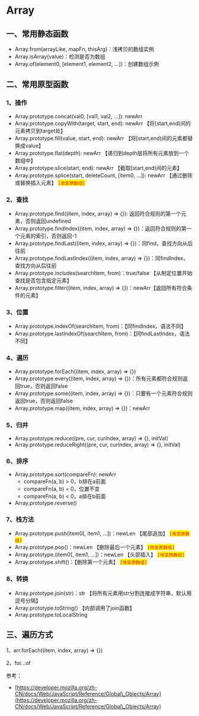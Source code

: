 # Array

## 一、常用静态函数

* Array.from(arrayLike, mapFn, thisArg)：浅拷贝的数组实例
* Array.isArray(value)：检测是否为数组
* Array.of(element0, \[element1, element2, ...])：创建数组示例

## 二、常用原型函数

### 1、操作

* Array.prototype.concat(val0, \[val1, val2, ...]): newArr
* Array.prototype.copyWith(target, start, end): newArr 【将\[start,end)间的元素拷贝到target处】
* Array.prototype.fill(value, start, end): newArr 【将\[start,end)间的元素都替换成value】
* Array.prototype.flat(depth): newArr 【递归到depth层将所有元素放到一个数组中】
* Array.prototype.slice(start, end): newArr 【截取\[start,end)间的元素】
* Array.prototype.splice(start, deleteCount, \[item0, ...]): newArr 【通过删除或替换插入元素】 <mark style="color:red;">`[改变原数组]`</mark>

### 2、查找

* Array.prototype.find((item, index, array) => {}): 返回符合规则的第一个元素，否则返回undefined
* Array.prototype.findIndex((item, index, array) => {})：返回符合规则的第一个元素的索引，否则返回-1
* Array.prototype.findLast((item, index, array) => {})：同find，查找方向从后往前
* Array.prototype.findLastIndex((item, index, array) => {})：同findIndex，查找方向从后往前
* Array.prototype.includes(searchItem, from)：true/false 【从制定位置开始查找是否包含指定元素】
* Array.prototype.filter((item, index, array) => {})：newArr【返回所有符合条件的元素】

### 3、位置

* Array.prototype.indexOf(searchItem, from)：【同findIndex，语法不同】
* Array.prototype.lastIndexOf(searchItem, from)：【同findLastIndex，语法不同】

### 4、遍历

* Array.prototype.forEach((item, index, array) => {})
* Array.prototype.every((item, index, array) => {})：所有元素都符合规则返回true，否则返回false
* Array.prototype.some((item, index, array) => {})：只要有一个元素符合规则返回true，否则返回false
* Array.prototype.map((item, index, array) => {})：newArr&#x20;

### 5、归并

* Array.prototype.reduce((pre, cur, curIndex, array) => {}, initVal)
* Array.prototype.reduceRight((pre, cur, curIndex, array) => {}, initVal)

### 6、排序

* Array.prototype.sort(compareFn): newArr&#x20;
  * compareFn(a, b) > 0，b排在a前面
  * compareFn(a, b) = 0，位置不变
  * compareFn(a, b) < 0，a排在b前面
* Array.prototype.reverse()

### 7、栈方法

* Array.prototype.push(item0\[, item1, ...])：newLen 【尾部追加】 <mark style="color:red;">`[改变原数组]`</mark>
* Array.prototype.pop()：newLen 【删除最后一个元素】 <mark style="color:red;">`[改变原数组]`</mark>
* Array.prototype.(item0\[, item1, ...])：newLen 【头部插入】 <mark style="color:red;">`[改变原数组]`</mark>
* Array.prototype.shift()：【删除第一个元素】 <mark style="color:red;">`[改变原数组]`</mark>

### 8、转换

* Array.prototype.join(str)：str 【将所有元素用str分割连接成字符串，默认用逗号分隔】
* Array.prototype.toString() 【内部调用了join函数】
* Array.prototype.toLocalString



## 三、遍历方式

1、arr.forEach((item, index, array) => {})

2、for...of



参考：

* [https://developer.mozilla.org/zh-CN/docs/Web/JavaScript/Reference/Global\_Objects/Array](https://developer.mozilla.org/zh-CN/docs/Web/JavaScript/Reference/Global\_Objects/Array)
